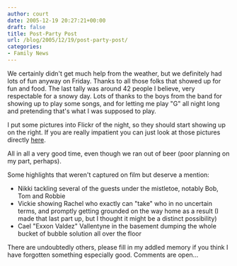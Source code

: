 ```yaml
---
author: court
date: 2005-12-19 20:27:21+00:00
draft: false
title: Post-Party Post
url: /blog/2005/12/19/post-party-post/
categories:
- Family News
---
```


We certainly didn't get much help from the weather, but we definitely had lots of fun anyway on Friday.  Thanks to all those folks that showed up for fun and food.  The last tally was around 42 people I believe, very respectable for a snowy day.  Lots of thanks to the boys from the band for showing up to play some songs, and for letting me play "G" all night long and pretending that's what I was supposed to play.

I put some pictures into Flickr of the night, so they should start showing up on the right.  If you are really impatient you can just look at those pictures directly [here](http://www.flickr.com/photos/_court/tags/vallentynechristmasparty2005/).

All in all a very good time, even though we ran out of beer (poor planning on my part, perhaps).

Some highlights that weren't captured on film but deserve a mention:  
- Nikki tackling several of the guests under the mistletoe, notably Bob, Tom and Robbie
- Vickie showing Rachel who exactly can "take" who in no uncertain terms, and promptly getting grounded on the way home as a result (I made that last part up, but I thought it might be a distinct possibility)
- Cael "Exxon Valdez" Vallentyne in the basement dumping the whole bucket of bubble solution all over the floor

There are undoubtedly others, please fill in my addled memory if you think I have forgotten something especially good.  Comments are open...
